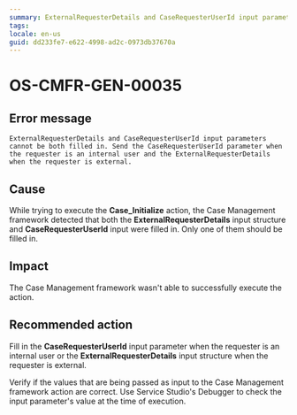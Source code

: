 ```yaml
---
summary: ExternalRequesterDetails and CaseRequesterUserId input parameters cannot be both filled in. Send the CaseRequesterUserId parameter when the requester is an internal user and the ExternalRequesterDetails when the requester is external.
tags:
locale: en-us
guid: dd233fe7-e622-4998-ad2c-0973db37670a
---
```


# OS-CMFR-GEN-00035

## Error message

`ExternalRequesterDetails and CaseRequesterUserId input parameters cannot be both filled in. Send the CaseRequesterUserId parameter when the requester is an internal user and the ExternalRequesterDetails when the requester is external.`

## Cause

While trying to execute the **Case_Initialize** action, the Case Management framework detected that both the **ExternalRequesterDetails** input structure and **CaseRequesterUserId** input were filled in. Only one of them should be filled in.

## Impact

The Case Management framework wasn't able to successfully execute the action.

## Recommended action

Fill in the **CaseRequesterUserId** input parameter when the requester is an internal user or the **ExternalRequesterDetails** input structure when the requester is external.

Verify if the values that are being passed as input to the Case Management framework action are correct. Use Service Studio's Debugger to check the input parameter's value at the time of execution.
